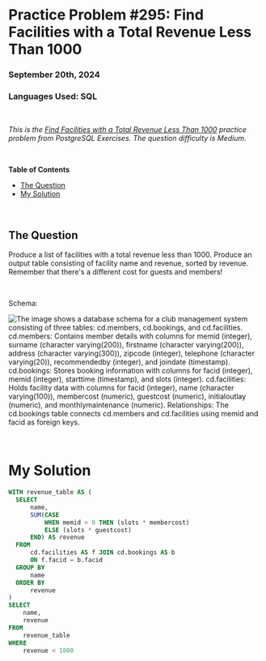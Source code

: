 # **Practice Problem #295: Find Facilities with a Total Revenue Less Than 1000**
### September 20th, 2024
### Languages Used: SQL

<br>

*This is the [Find Facilities with a Total Revenue Less Than 1000](https://pgexercises.com/questions/aggregates/facrev.html) practice problem from PostgreSQL Exercises. The question difficulty is Medium.*

<br>

**Table of Contents**

-   [The Question](#the-question)
-   [My Solution](#my-solution)
  
<br>

## The Question

Produce a list of facilities with a total revenue less than 1000. Produce an output table consisting of facility name and revenue, sorted by revenue. Remember that there's a different cost for guests and members!

<br>

Schema:

![The image shows a database schema for a club management system consisting of three tables: cd.members, cd.bookings, and cd.facilities. cd.members: Contains member details with columns for memid (integer), surname (character varying(200)), firstname (character varying(200)), address (character varying(300)), zipcode (integer), telephone (character varying(20)), recommendedby (integer), and joindate (timestamp). cd.bookings: Stores booking information with columns for facid (integer), memid (integer), starttime (timestamp), and slots (integer). cd.facilities: Holds facility data with columns for facid (integer), name (character varying(100)), membercost (numeric), guestcost (numeric), initialoutlay (numeric), and monthlymaintenance (numeric). Relationships: The cd.bookings table connects cd.members and cd.facilities using memid and facid as foreign keys.](https://github.com/LexiPugh/practice-problems/blob/main/figs/pg_schema.png)

<br>

# My Solution

``` SQL
WITH revenue_table AS (
  SELECT
	  name,
	  SUM(CASE
		  WHEN memid > 0 THEN (slots * membercost)
		  ELSE (slots * guestcost)
	  END) AS revenue
  FROM
	  cd.facilities AS f JOIN cd.bookings AS b
	  ON f.facid = b.facid
  GROUP BY
	  name
  ORDER BY
	  revenue
)
SELECT
	name, 
	revenue
FROM
	revenue_table
WHERE
	revenue < 1000
```

